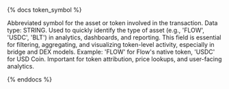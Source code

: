 {% docs token_symbol %}

Abbreviated symbol for the asset or token involved in the transaction. Data type: STRING. Used to quickly identify the type of asset (e.g., 'FLOW', 'USDC', 'BLT') in analytics, dashboards, and reporting. This field is essential for filtering, aggregating, and visualizing token-level activity, especially in bridge and DEX models. Example: 'FLOW' for Flow's native token, 'USDC' for USD Coin. Important for token attribution, price lookups, and user-facing analytics.

{% enddocs %}
